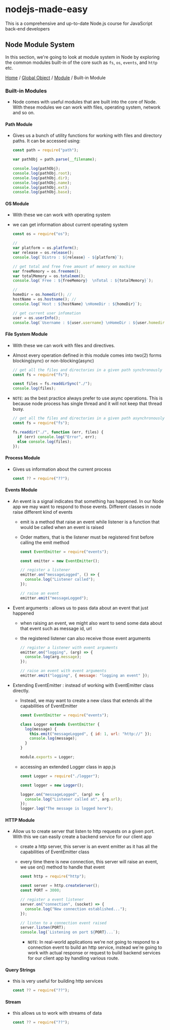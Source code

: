 # nodejs-made-easy

This is a comprehensive and up-to-date Node.js course for JavaScript back-end developers

## Node Module System

In this section, we're going to look at module system in Node by exploring the common modules built-in of the core such as `fs`, `os`, `events`, and `http` etc.

[Home](../README.md) / [Global Object](./global-object.md) / [Module](./modules.md) / Built-in Module

### Built-in Modules

- Node comes with useful modules that are built into the core of Node. With these modules we can work with files, operating system, network and so on.

#### Path Module

- Gives us a bunch of utility functions for working with files and directory paths. It can be accessed using:

  ```js
  const path = require("path");

  var pathObj = path.parse(__filename);

  console.log(pathObj);
  console.log(pathObj.root);
  console.log(pathObj.dir);
  console.log(pathObj.name);
  console.log(pathObj.ext);
  console.log(pathObj.base);
  ```

#### OS Module

- With these we can work with operating system
- we can get information about current operating system

  ```js
  const os = require("os");

  //
  var platform = os.platform();
  var release = os.release();
  console.log(`Distro : ${release} - ${platform}`);

  // get total and free free amount of memory on machine
  var freeMemory = os.freemem();
  var totalMemory = os.totalmem();
  console.log(`Free : ${freeMemory}  \nTotal : ${totalMemory}`);

  //
  homeDir = os.homedir(); //
  hostName = os.hostname(); //
  console.log(`Host : ${hostName} \nHomeDir : ${homeDir}`);

  // get current user infomation
  user = os.userInfo();
  console.log(`Username : ${user.username} \nHomeDir : ${user.homedir}`);
  ```

#### File System Module

- With these we can work with files and directives.
- Almost every operation defined in this module comes into two(2) forms blocking(sync) or non-blocking(async)

  ```js
  // get all the files and directories in a given path synchronously
  const fs = require("fs");

  const files = fs.readdirSync("./");
  console.log(files);
  ```

- `NOTE`: as the best practice always prefer to use async operations. This is because node process has single thread and it will not keep that thread busy.

  ```js
  // get all the files and directories in a given path asynchronously
  const fs = require("fs");

  fs.readdir("./", function (err, files) {
    if (err) console.log("Error", err);
    else console.log(files);
  });
  ```

#### Process Module

- Gives us information about the current process

  ```js
  const ?? = require("??");
  ```

#### Events Module

- An event is a signal indicates that something has happened. In our Node app we may want to respond to those events. Different classes in node raise different kind of events

  - emit is a method that raise an event while listener is a function that would be called when an event is raised
  - Order matters, that is the listener must be registered first before calling the emit method

    ```js
    const EventEmitter = require("events");

    const emitter = new EventEmitter();

    // register a listener
    emitter.on("messageLogged", () => {
      console.log("Listener called");
    });

    // raise an event
    emitter.emit("messageLogged");
    ```

- Event arguments : allows us to pass data about an event that just happened

  - when raising an event, we might also want to send some data about that event such as message id, url
  - the registered listener can also receive those event arguments

    ```js
    // register a listener with event arguments
    emitter.on("logging", (arg) => {
      console.log(arg.message);
    });

    // raise an event with event arguments
    emitter.emit("logging", { message: "logging an event" });
    ```

- Extending EventEmitter : instead of working with EventEmitter class directly.

  - Instead, we may want to create a new class that extends all the capabilities of EventEmitter

    ```js
    const EventEmitter = require("events");

    class Logger extends EventEmitter {
      log(message) {
        this.emit("messageLogged", { id: 1, url: "http://" });
        console.log(message);
      }
    }

    module.exports = Logger;
    ```

  - accessing an extended Logger class in app.js

    ```js
    const Logger = require("./logger");

    const logger = new Logger();

    logger.on("messageLogged", (arg) => {
      console.log("Listener called at", arg.url);
    });
    logger.log("The message is logged here");
    ```

#### HTTP Module

- Allow us to create server that listen to http requests on a given port. With this we can easily create a backend service for our client app

  - create a http server, this server is an event emitter as it has all the capabilities of EventEmitter class
  - every time there is new connection, this server will raise an event, we use on() method to handle that event

    ```js
    const http = require("http");

    const server = http.createServer();
    const PORT = 3000;

    // register a event listener
    server.on("connection", (socket) => {
      console.log("New connection established...");
    });

    // listen to a connection event raised
    server.listen(PORT);
    console.log(`Listening on port ${PORT}...`);
    ```

    - `NOTE`: In real-world applications we're not going to respond to a connection event to build an http service, instead we're going to work with actual response or request to build backend services for our client app by handling various route.

#### Query Strings

- this is very useful for building http services

  ```js
  const ?? = require("??");
  ```

#### Stream

- this allows us to work with streams of data

  ```js
  const ?? = require("??");
  ```

